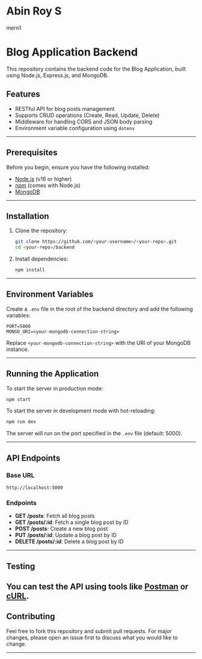 # Abin Roy S

mern1

# Blog Application Backend

This repository contains the backend code for the Blog Application, built using Node.js, Express.js, and MongoDB.

## Features

- RESTful API for blog posts management
- Supports CRUD operations (Create, Read, Update, Delete)
- Middleware for handling CORS and JSON body parsing
- Environment variable configuration using `dotenv`

---

## Prerequisites

Before you begin, ensure you have the following installed:

- [Node.js](https://nodejs.org/) (v16 or higher)
- [npm](https://www.npmjs.com/) (comes with Node.js)
- [MongoDB](https://www.mongodb.com/)

---

## Installation

1. Clone the repository:

   ```bash
   git clone https://github.com/<your-username>/<your-repo>.git
   cd <your-repo>/backend
   ```

2. Install dependencies:

   ```bash
   npm install
   ```

---

## Environment Variables

Create a `.env` file in the root of the backend directory and add the following variables:

```env
PORT=5000
MONGO_URI=<your-mongodb-connection-string>
```

Replace `<your-mongodb-connection-string>` with the URI of your MongoDB instance.

---

## Running the Application

To start the server in production mode:

```bash
npm start
```

To start the server in development mode with hot-reloading:

```bash
npm run dev
```

The server will run on the port specified in the `.env` file (default: 5000).

---

## API Endpoints

### Base URL

`http://localhost:5000`

### Endpoints

- **GET /posts**: Fetch all blog posts
- **GET /posts/:id**: Fetch a single blog post by ID
- **POST /posts**: Create a new blog post
- **PUT /posts/:id**: Update a blog post by ID
- **DELETE /posts/:id**: Delete a blog post by ID

---

## Testing

You can test the API using tools like [Postman](https://www.postman.com/) or [cURL](https://curl.se/).
---

## Contributing

Feel free to fork this repository and submit pull requests. For major changes, please open an issue first to discuss what you would like to change.

---
